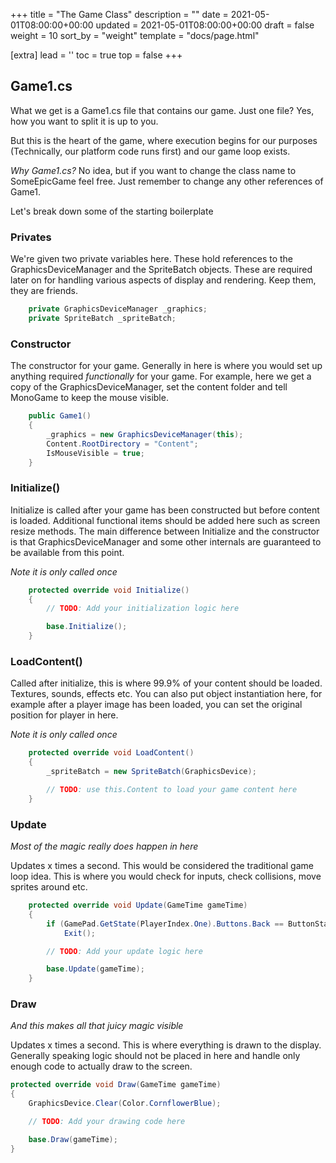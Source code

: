 +++
title = "The Game Class"
description = ""
date = 2021-05-01T08:00:00+00:00
updated = 2021-05-01T08:00:00+00:00
draft = false
weight = 10
sort_by = "weight"
template = "docs/page.html"

[extra]
lead = ''
toc = true
top = false
+++

## Game1.cs

What we get is a Game1.cs file that contains our game. Just one file? Yes, how you want to split it is up to you.

But this is the heart of the game, where execution begins for our purposes (Technically, our platform code runs first)
and our game loop exists.

_Why Game1.cs?_ No idea, but if you want to change the class name to SomeEpicGame feel free. Just remember to change any
other references of Game1.

Let's break down some of the starting boilerplate

### Privates 
We're given two private variables here. These hold references to the GraphicsDeviceManager and the SpriteBatch objects. 
These are required later on for handling various aspects of display and rendering. Keep them, they are friends.

```csharp
    private GraphicsDeviceManager _graphics;
    private SpriteBatch _spriteBatch;
```

### Constructor
The constructor for your game. Generally in here is where you would set up anything required *functionally* for your game.
For example, here we get a copy of the GraphicsDeviceManager, set the content folder and tell MonoGame to keep the
mouse visible.

```csharp
    public Game1()
    {
        _graphics = new GraphicsDeviceManager(this);
        Content.RootDirectory = "Content";
        IsMouseVisible = true;
    }
```

### Initialize()
Initialize is called after your game has been constructed but before content is loaded. Additional functional items 
should be added here such as screen resize methods. The main difference between Initialize and the constructor is 
that GraphicsDeviceManager and some other internals are guaranteed to be available from this point.

_Note it is only called once_

```csharp
    protected override void Initialize()
    {
        // TODO: Add your initialization logic here

        base.Initialize();
    }
```

### LoadContent()
Called after initialize, this is where 99.9% of your content should be loaded. Textures, sounds, effects etc.
You can also put object instantiation here, for example after a player image has been loaded, you can set the
original position for player in here.

_Note it is only called once_

```csharp
    protected override void LoadContent()
    {
        _spriteBatch = new SpriteBatch(GraphicsDevice);

        // TODO: use this.Content to load your game content here
    }
```

### Update
_Most of the magic really does happen in here_

Updates x times a second. This would be considered the traditional game loop idea. This is where you would check for inputs, check collisions, move sprites around etc.

```csharp
    protected override void Update(GameTime gameTime)
    {
        if (GamePad.GetState(PlayerIndex.One).Buttons.Back == ButtonState.Pressed || Keyboard.GetState().IsKeyDown(Keys.Escape))
            Exit();

        // TODO: Add your update logic here

        base.Update(gameTime);
    }
```

### Draw
_And this makes all that juicy magic visible_

Updates x times a second. This is where everything is drawn to the display. Generally speaking logic should not be placed in here and handle only enough code to actually draw to the screen.

```csharp
protected override void Draw(GameTime gameTime)
{
    GraphicsDevice.Clear(Color.CornflowerBlue);

    // TODO: Add your drawing code here

    base.Draw(gameTime);
}
```